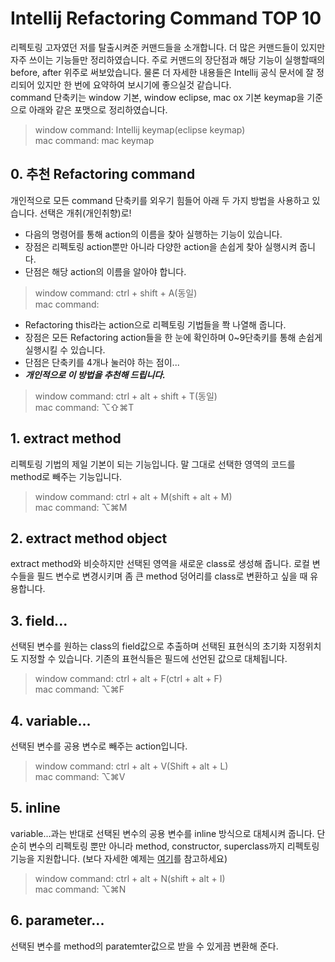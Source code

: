 # Intellij Refactoring Command TOP 10
리펙토링 고자였던 저를 탈출시켜준 커맨드들을 소개합니다. 더 많은 커맨드들이 있지만 자주 쓰이는 기능들만 정리하였습니다. 
주로 커맨드의 장단점과 해당 기능이 실행할때의 before, after 위주로 써보았습니다. 물론 더 자세한 내용들은 Intellij 공식 문서에 잘 정리되어 있지만 한 번에 요약하여 보시기에 좋으실것 같습니다.
<br>
command 단축키는 window 기본, window eclipse, mac ox 기본 keymap을 기준으로 아래와 같은 포맷으로 정리하였습니다.
>window command: Intellij keymap(eclipse keymap)
<br>mac command: mac keymap

## 0. 추천 Refactoring command
개인적으로 모든 command 단축키를 외우기 힘들어 아래 두 가지 방법을 사용하고 있습니다. 선택은 개취(개인취향)로!
- 다음의 명령어를 통해 action의 이름을 찾아 실행하는 기능이 있습니다.
- 장점은 리펙토링 action뿐만 아니라 다양한 action을 손쉽게 찾아 실행시켜 줍니다.
- 단점은 해당 action의 이름을 알아야 합니다.
>window command: ctrl + shift + A(동일)
<br>mac command: 

- Refactoring this라는 action으로 리펙토링 기법들을 쫙 나열해 줍니다.
- 장점은 모든 Refactoring action들을 한 눈에 확인하며 0~9단축키를 통해 손쉽게 실행시킬 수 있습니다.
- 단점은 단축키를 4개나 눌러야 하는 점이...
- ***개인적으로 이 방법을 추천해 드립니다.***
>window command: ctrl + alt + shift + T(동일)
<br>mac command: ⌥⇧⌘T

## 1. extract method
리펙토링 기법의 제일 기본이 되는 기능입니다. 말 그대로 선택한 영역의 코드를 method로 빼주는 기능입니다.
>window command: ctrl + alt + M(shift + alt + M)
<br>mac command: ⌥⌘M

## 2. extract method object
extract method와 비슷하지만 선택된 영역을 새로운 class로 생성해 줍니다. 로컬 변수들을 필드 변수로 변경시키며 좀 큰 method 덩어리를 class로 변환하고 싶을 때 유용합니다.

## 3. field...
선택된 변수를 원하는 class의 field값으로 추출하며 선택된 표현식의 초기화 지정위치도 지정할 수 있습니다. 기존의 표현식들은 필드에 선언된 값으로 대체됩니다.
>window command: ctrl + alt + F(ctrl + alt + F)
<br>mac command: ⌥⌘F

## 4. variable...
선택된 변수를 공용 변수로 빼주는 action입니다. 
>window command: ctrl + alt + V(Shift + alt + L)
<br>mac command: ⌥⌘V

## 5. inline
variable...과는 반대로 선택된 변수의 공용 변수를 inline 방식으로 대체시켜 줍니다. 단순히 변수의 리펙토링 뿐만 아니라 method, constructor, superclass까지 리펙토링 기능을 지원합니다.
(보다 자세한 예제는 [여기](https://www.jetbrains.com/help/idea/2016.3/inline.html#inline_variable)를 참고하세요)
>window command: ctrl + alt + N(shift + alt + I)
<br>mac command: ⌥⌘N

## 6. parameter...
선택된 변수를 method의 paratemter값으로 받을 수 있게끔 변환해 준다.


